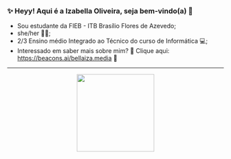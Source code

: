 ### ✨ Heyy! Aqui é a Izabella Oliveira, seja bem-vindo(a) 🍷
- Sou estudante da FIEB - ITB Brasílio Flores de Azevedo;
- she/her 💃🏽;
- 2/3 Ensino médio Integrado ao Técnico do curso de Informática 💻;
- Interessado em saber mais sobre mim? 👀 Clique aqui: https://beacons.ai/bellaiza.media 📌

<hr>
<div align="center">
  <a href="https://github.com/bellaizamedia">
  <img height="180em" src="https://github-readme-stats.vercel.app/api?username=bellaizamedia&show_icons=true&theme=radical&include_all_commits=true&count_private=true"/>
</div>
